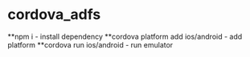 # cordova_adfs

**npm i - install dependency
**cordova platform add ios/android - add platform
**cordova run ios/android - run emulator
